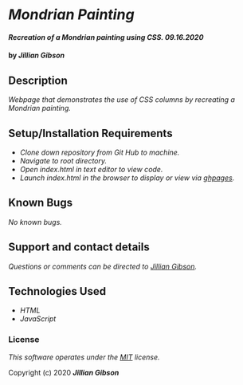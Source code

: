 # _Mondrian Painting_

#### _Recreation of a Mondrian painting using CSS. 09.16.2020_ 

#### by _**Jillian Gibson**_

## Description

_Webpage that demonstrates the use of CSS columns by recreating a Mondrian painting._

## Setup/Installation Requirements

* _Clone down repository from Git Hub to machine._
* _Navigate to root directory._
* _Open index.html in text editor to view code._
* _Launch index.html in the browser to display or view via [ghpages](TBD)._

## Known Bugs

_No known bugs._

## Support and contact details

_Questions or comments can be directed to [Jillian Gibson](jillian.l.gibson@gmail.com)._

## Technologies Used

* _HTML_
* _JavaScript_

### License

*_This software operates under the [MIT](https://en.wikipedia.org/wiki/MIT_License) license._*

Copyright (c) 2020 **_Jillian Gibson_**